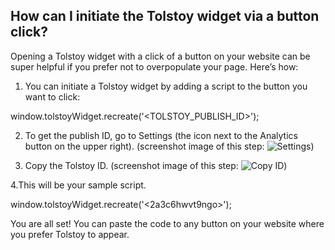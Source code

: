 ## How can I initiate the Tolstoy widget via a button click?

Opening a Tolstoy widget with a click of a button on your website can be super helpful if you prefer not to overpopulate your page. Here’s how:

1. You can initiate a Tolstoy widget by adding a script to the button you want to click:

window.tolstoyWidget.recreate('<TOLSTOY_PUBLISH_ID>');

2. To get the publish ID, go to Settings (the icon next to the Analytics button on the upper right). (screenshot image of this step: ![Settings](https://downloads.intercomcdn.com/i/o/849608694/915b4e575197fa7180b5195a/042f9a7d-9dc5-47e9-a2a0-e8b10b65fb85))

3. Copy the Tolstoy ID. (screenshot image of this step: ![Copy ID](https://downloads.intercomcdn.com/i/o/849608973/55bd83b88f3507fd9d6decb1/bbce19f1-2333-4976-bd31-74aee104e7a1))

4.This will be your sample script.

window.tolstoyWidget.recreate('<2a3c6hwvt9ngo>');

You are all set! You can paste the code to any button on your website where you prefer Tolstoy to appear.
